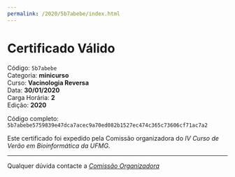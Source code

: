 ```yaml
---
permalink: /2020/5b7abebe/index.html
---
```


# Certificado Válido

Código: `5b7abebe`<br>
Categoria: **minicurso**<br>
Curso: **Vacinologia Reversa**<br>
Data: **30/01/2020**<br>
Carga Horária: **2**<br>
Edição: **2020**<br>


Código completo: `5b7abebe5759839e47dca7acec9a70ed082b1527ec474c365c73606cf71ac7a2`


Este certificado foi expedido pela Comissão organizadora do *IV Curso de Verão em Bioinformática da UFMG*.

----

Qualquer dúvida contacte a [_Comissão Organizadora_](<mailto:cursobioinfoufmg@gmail.com$subject=[Certificados]>)

